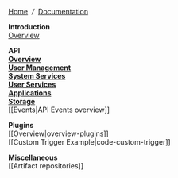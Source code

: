 [Home](Home) &nbsp;*/*&nbsp; [Documentation](dsp-documentation)

**Introduction**   
[Overview](overview)

**API**   
  [**Overview**](overview-api)   
  [**User Management**](overview-users)  
  [**System Services**](overview-system)   
  [**User Services**](overview-services)  
  [**Applications**](overview-apps)  
  [**Storage**](overview-storage)  
  [[Events|API Events overview]]  

**Plugins**  
  [[Overview|overview-plugins]]  
  [[Custom Trigger Example|code-custom-trigger]]  

**Miscellaneous**  
  [[Artifact repositories]]  
